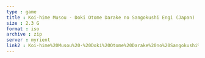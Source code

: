 ```yaml
---
type : game
title : Koi-hime Musou - Doki Otome Darake no Sangokushi Engi (Japan)
size : 2.3 G
format : iso
archive : zip
server : myrient
link2 : Koi-hime%20Musou%20-%20Doki%20Otome%20Darake%20no%20Sangokushi%20Engi%20%28Japan%29
---
```

